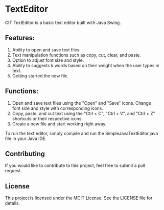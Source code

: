 # TextEditor
CIT TextEditor is a basic text editor built with Java Swing.

## Features:

1. Ability to open and save text files.
2. Text manipulation functions such as copy, cut, clear, and paste.
3. Option to adjust font size and style.
4. Ability to suggests k words based on their weight when the user types in text.
5. Getting started the new file.



## Functions:

1. Open and save text files using the "Open" and "Save" icons. Change font size and style with corresponding icons.
2. Copy, paste, and cut text using the "Ctrl + C", "Ctrl + V", and "Ctrl + Z" shortcuts or their respective icons.
3. Create a new file and start working right away.


To run the text editor, simply compile and run the SimpleJavaTextEditor.java file in your Java IDE.

## Contributing

If you would like to contribute to this project, feel free to submit a pull request.

## License

This project is licensed under the MCIT License. See the LICENSE file for details.


